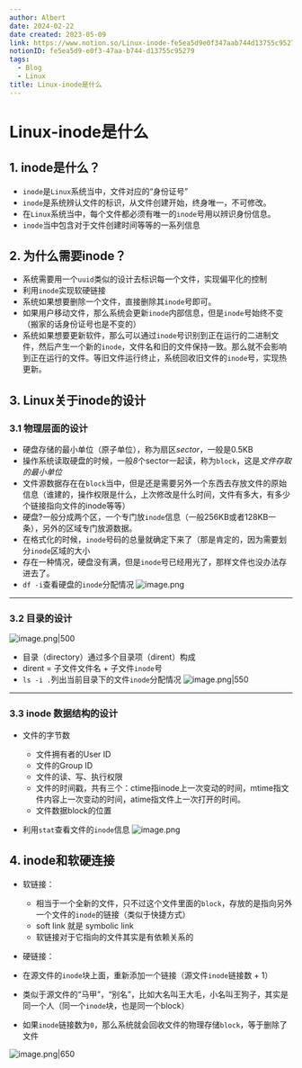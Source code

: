 ```yaml
---
author: Albert
date: 2024-02-22
date created: 2023-05-09
link: https://www.notion.so/Linux-inode-fe5ea5d9e0f347aab744d13755c95279
notionID: fe5ea5d9-e0f3-47aa-b744-d13755c95279
tags:
  - Blog
  - Linux
title: Linux-inode是什么
---
```


# Linux-inode是什么

## 1. inode是什么？

- `inode`是`Linux`系统当中，文件对应的“身份证号”
- `inode`是系统辨认文件的标识，从文件创建开始，终身唯一，不可修改。
- 在`Linux`系统当中，每个文件都必须有唯一的`inode`号用以辨识身份信息。
- `inode`当中包含对于文件创建时间等等的一系列信息

## 2. 为什么需要inode？

- 系统需要用一个`uuid`类似的设计去标识每一个文件，实现偏平化的控制
- 利用`inode`实现软硬链接
- 系统如果想要删除一个文件，直接删除其`inode`号即可。
- 如果用户移动文件，那么系统会更新`inode`内部信息，但是`inode`号始终不变（搬家的话身份证号也是不变的）
- 系统如果想要更新软件，那么可以通过`inode`号识别到正在运行的二进制文件，然后产生一个新的`inode`，文件名和旧的文件保持一致。那么就不会影响到正在运行的文件。等旧文件运行终止，系统回收旧文件的`inode`号，实现热更新。

## 3. Linux关于inode的设计

### 3.1 物理层面的设计

- 硬盘存储的最小单位（原子单位），称为扇区*sector*，一般是0.5KB
- 操作系统读取硬盘的时候，一般*8*个sector一起读，称为`block`，这是*文件存取的最小单位*
- 文件源数据存在在`block`当中，但是还是需要另外一个东西去存放文件的原始信息（谁建的，操作权限是什么，上次修改是什么时间，文件有多大，有多少个链接指向文件的inode等等）
- 硬盘?一般分成两个区，一个专门放`inode`信息（一般256KB或者128KB一条），另外的区域专门放源数据。
- 在格式化的时候，`inode`号码的总量就确定下来了（那是肯定的，因为需要划分`inode`区域的大小
- 存在一种情况，硬盘没有满，但是`inode`号已经用光了，那样文件也没办法存进去了。
- `df -i`查看硬盘的`inode`分配情况
  ![image.png](https://img-20221128.oss-cn-shanghai.aliyuncs.com/img-2022-11/20230207140131.png)

---

### 3.2 目录的设计

![image.png|500](https://img-20221128.oss-cn-shanghai.aliyuncs.com/img-2022-11/20230207140943.png)

- 目录（directory）通过多个目录项（dirent）构成
- dirent = 子文件文件名 + 子文件`inode`号
- `ls -i .`列出当前目录下的文件`inode`分配情况
  ![image.png|550](https://img-20221128.oss-cn-shanghai.aliyuncs.com/img-2022-11/20230207141220.png)

---

### 3.3 inode 数据结构的设计

- 文件的字节数

  - 文件拥有者的User ID
  - 文件的Group ID
  - 文件的读、写、执行权限
  - 文件的时间戳，共有三个：ctime指inode上一次变动的时间，mtime指文件内容上一次变动的时间，atime指文件上一次打开的时间。
  - 文件数据block的位置

- 利用`stat`查看文件的`inode`信息
  ![image.png](https://img-20221128.oss-cn-shanghai.aliyuncs.com/img-2022-11/20230207141259.png)

## 4. inode和软硬连接

- 软链接：

  - 相当于一个全新的文件，只不过这个文件里面的`block`，存放的是指向另外一个文件的`inode`的链接（类似于快捷方式）
  - soft link 就是 symbolic link
  - 软链接对于它指向的文件其实是有依赖关系的

- 硬链接：
- 在源文件的`inode`块上面，重新添加一个链接（源文件`inode`链接数 + 1）
- 类似于源文件的“马甲”，“别名”，比如大名叫王大毛，小名叫王狗子，其实是同一个人（同一个`inode`块，也是同一个block）
- 如果`inode`链接数为`0`，那么系统就会回收文件的物理存储`block`，等于删除了文件

![image.png|650](https://img-20221128.oss-cn-shanghai.aliyuncs.com/img-2022-11/20230207134641.png)
